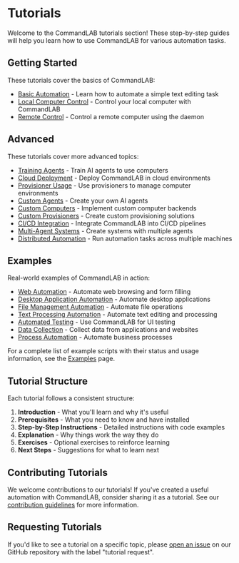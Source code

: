 # Tutorials

Welcome to the CommandLAB tutorials section! These step-by-step guides will help you learn how to use CommandLAB for various automation tasks.

## Getting Started

These tutorials cover the basics of CommandLAB:

- [Basic Automation](getting-started/basic-automation.md) - Learn how to automate a simple text editing task
- [Local Computer Control](getting-started/local-computer-control.md) - Control your local computer with CommandLAB
- [Remote Control](getting-started/remote-control.md) - Control a remote computer using the daemon

## Advanced

These tutorials cover more advanced topics:

- [Training Agents](advanced/training-agents.md) - Train AI agents to use computers
- [Cloud Deployment](advanced/cloud-deployment.md) - Deploy CommandLAB in cloud environments
- [Provisioner Usage](advanced/provisioner-usage.md) - Use provisioners to manage computer environments
- [Custom Agents](advanced/custom-agents.md) - Create your own AI agents
- [Custom Computers](advanced/custom-computers.md) - Implement custom computer backends
- [Custom Provisioners](advanced/custom-provisioners.md) - Create custom provisioning solutions
- [CI/CD Integration](advanced/ci-cd-integration.md) - Integrate CommandLAB into CI/CD pipelines
- [Multi-Agent Systems](advanced/multi-agent-systems.md) - Create systems with multiple agents
- [Distributed Automation](advanced/distributed-automation.md) - Run automation tasks across multiple machines

## Examples

Real-world examples of CommandLAB in action:

- [Web Automation](examples/web-automation.md) - Automate web browsing and form filling
- [Desktop Application Automation](examples/desktop-automation.md) - Automate desktop applications
- [File Management Automation](examples/file-automation.md) - Automate file operations
- [Text Processing Automation](examples/text-automation.md) - Automate text editing and processing
- [Automated Testing](examples/automated-testing.md) - Use CommandLAB for UI testing
- [Data Collection](examples/data-collection.md) - Collect data from applications and websites
- [Process Automation](examples/process-automation.md) - Automate business processes

For a complete list of example scripts with their status and usage information, see the [Examples](../examples.md) page.

## Tutorial Structure

Each tutorial follows a consistent structure:

1. **Introduction** - What you'll learn and why it's useful
1. **Prerequisites** - What you need to know and have installed
1. **Step-by-Step Instructions** - Detailed instructions with code examples
1. **Explanation** - Why things work the way they do
1. **Exercises** - Optional exercises to reinforce learning
1. **Next Steps** - Suggestions for what to learn next

## Contributing Tutorials

We welcome contributions to our tutorials! If you've created a useful automation with CommandLAB, consider sharing it as a tutorial. See our [contribution guidelines](../developers/contributing.md) for more information.

## Requesting Tutorials

If you'd like to see a tutorial on a specific topic, please [open an issue](https://github.com/commandAGI/commandLAB/issues/new) on our GitHub repository with the label "tutorial request".
